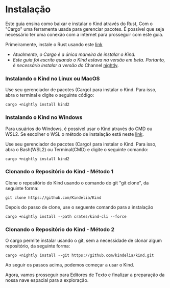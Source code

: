 # Instalação

Este guia ensina como baixar e instalar o Kind através do Rust, Com o "Cargo" uma ferramenta usada para gerenciar pacotes. É possível que seja necessário ter uma conexão com a internet para prosseguir com este guia.

Primeiramente, instale o Rust usando este [link](www.rust-lang.org/tools/install)

- *Atualmente, o Cargo é a única maneira de instalar o Kind.*
- *Este guia foi escrito quando o Kind estava na versão em beta. Portanto, é necessário instalar a versão do* Channel [nightly](https://doc.rust-lang.org/book/appendix-07-nightly-rust.html).

### Instalando o Kind no Linux ou MacOS

Use seu gerenciador de pacotes (Cargo) para instalar o Kind. Para isso, abra o terminal e digite o seguinte código:

```
cargo +nightly install kind2
```

### Instalando o Kind no Windows

Para usuários do Windows, é possível usar o Kind através do CMD ou WSL2. Se escolher o WSL o método de instalação está neste [link](https://harsimranmaan.medium.com/install-and-setup-rust-development-environment-on-wsl2-dccb4bf63700).

Use seu gerenciador de pacotes (Cargo) para instalar o Kind. Para isso, abra o Bash(WSL2) ou Terminal(CMD) e digite o seguinte comando:

```
cargo +nightly install kind2
```

### Clonando o Repositório do Kind - Método 1

Clone o repositório do Kind usando o comando do git "git clone", da seguinte forma:

```
git clone https://github.com/Kindelia/Kind
```

Depois do passo de clone, use o seguente comando para a instalação

```
cargo +nightly install --path crates/kind-cli --force
```

### Clonando o Repositório do Kind - Método 2

O cargo permite instalar usando o git, sem a necessidade de clonar algum repositório, da seguinte forma:

```
cargo +nightly install --git https://github.com/kindelia/kind.git 
```

Ao seguir os passos acima, podemos começar a usar o Kind.

Agora, vamos prosseguir para Editores de Texto e finalizar a preparação da nossa nave espacial para a exploração.
